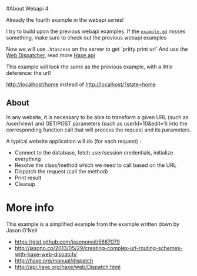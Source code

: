 #About Webapi 4

Already the fourth example in the webapi series!

I try to build upon the previous webapi examples. If the [`example.md`](example.md) misses something, make sure to check out the previous webapi examples 


Now we will use `.htaccess` on the server to get 'pritty print url'
And use the [Web Dispatcher](http://haxe.org/manual/dispatch), read more [Haxe api](http://api.haxe.org/haxe/web/Dispatch.html)


This example will look the same as the previous example, with a little deference: the url!

<http://localhost/home> instead of <http://localhost/?state=home>

## About 

In any website, it is necessary to be able to transform a given URL (such as /user/view) and GET/POST parameters (such as userId=10&edit=1) into the corresponding function call that will process the request and its parameters.

A typical website application will do (for each request) :

- Connect to the database, fetch user/session credentials, initialize everything
- Resolve the class/method which we need to call based on the URL
- Dispatch the request (call the method)
- Print result
- Cleanup



# More info

This example is a simplified example from the example written down by Jason O'Neil

- <https://gist.github.com/jasononeil/5667079>
- <http://jasono.co/2013/05/29/creating-complex-url-routing-schemes-with-haxe-web-dispatch/>
- <http://haxe.org/manual/dispatch>
- <http://api.haxe.org/haxe/web/Dispatch.html>